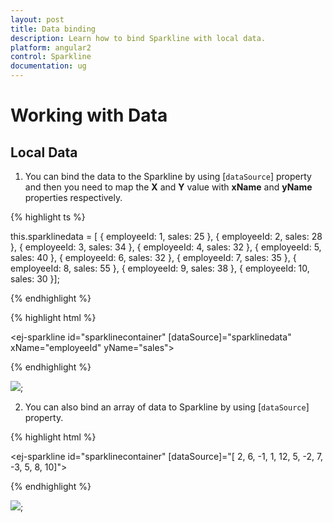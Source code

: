 ```yaml
---
layout: post
title: Data binding
description: Learn how to bind Sparkline with local data.
platform: angular2
control: Sparkline
documentation: ug
---
```


# Working with Data

## Local Data

1. You can bind the data to the Sparkline by using [`dataSource`] property and then you need to map the **X** and **Y** value with **xName** and **yName** properties respectively.

{% highlight ts %}

  this.sparklinedata = [
{ employeeId: 1, sales: 25 },
{ employeeId: 2, sales: 28 },
{ employeeId: 3, sales: 34 },
{ employeeId: 4, sales: 32 },
{ employeeId: 5, sales: 40 },
{ employeeId: 6, sales: 32 },
{ employeeId: 7, sales: 35 },
{ employeeId: 8, sales: 55 },
{ employeeId: 9, sales: 38 },
{ employeeId: 10, sales: 30 }];

{% endhighlight %}

{% highlight html %}

<ej-sparkline id="sparklinecontainer"  [dataSource]="sparklinedata" xName="employeeId" yName="sales">          
                               
</ej-sparkline>

{% endhighlight %}


![](Working-with-Data_images/Working-with-Data_img1.png); 

2. You can also bind an array of data to Sparkline by using [`dataSource`] property.  

{% highlight html %}

<ej-sparkline id="sparklinecontainer"  [dataSource]="[ 2, 6, -1, 1, 12, 5, -2, 7, -3, 5, 8, 10]">          
                               
</ej-sparkline>

{% endhighlight %}

![](Working-with-Data_images/Working-with-Data_img2.png); 


